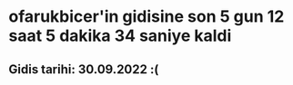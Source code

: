# ofarukbicer'in gidisine son 5 gun 12 saat 5 dakika 34 saniye kaldi

## Gidis tarihi: 30.09.2022 :(